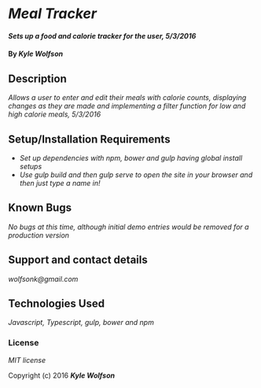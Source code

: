 # _Meal Tracker_

#### _Sets up a food and calorie tracker for the user, 5/3/2016_

#### By _Kyle Wolfson_

## Description

_Allows a user to enter and edit their meals with calorie counts, displaying changes as they are made and implementing a filter function for low and high calorie meals, 5/3/2016_

## Setup/Installation Requirements

* _Set up dependencies with npm, bower and gulp having global install setups_
* _Use gulp build and then gulp serve to open the site in your browser and then just type a name in!_


## Known Bugs

_No bugs at this time, although initial demo entries would be removed for a production version_

## Support and contact details

_wolfsonk@gmail.com_

## Technologies Used

_Javascript, Typescript, gulp, bower and npm_

### License

*MIT license*

Copyright (c) 2016 **_Kyle Wolfson_**
